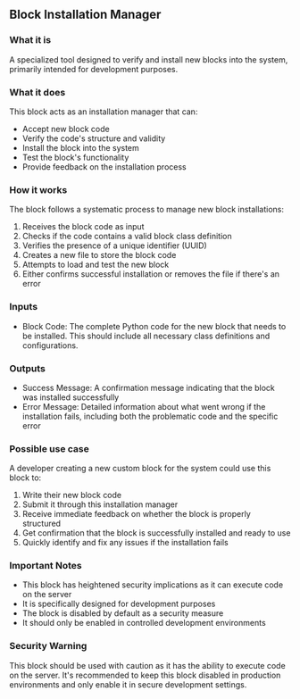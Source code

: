 
## Block Installation Manager

### What it is
A specialized tool designed to verify and install new blocks into the system, primarily intended for development purposes.

### What it does
This block acts as an installation manager that can:
- Accept new block code
- Verify the code's structure and validity
- Install the block into the system
- Test the block's functionality
- Provide feedback on the installation process

### How it works
The block follows a systematic process to manage new block installations:
1. Receives the block code as input
2. Checks if the code contains a valid block class definition
3. Verifies the presence of a unique identifier (UUID)
4. Creates a new file to store the block code
5. Attempts to load and test the new block
6. Either confirms successful installation or removes the file if there's an error

### Inputs
- Block Code: The complete Python code for the new block that needs to be installed. This should include all necessary class definitions and configurations.

### Outputs
- Success Message: A confirmation message indicating that the block was installed successfully
- Error Message: Detailed information about what went wrong if the installation fails, including both the problematic code and the specific error

### Possible use case
A developer creating a new custom block for the system could use this block to:
1. Write their new block code
2. Submit it through this installation manager
3. Receive immediate feedback on whether the block is properly structured
4. Get confirmation that the block is successfully installed and ready to use
5. Quickly identify and fix any issues if the installation fails

### Important Notes
- This block has heightened security implications as it can execute code on the server
- It is specifically designed for development purposes
- The block is disabled by default as a security measure
- It should only be enabled in controlled development environments

### Security Warning
This block should be used with caution as it has the ability to execute code on the server. It's recommended to keep this block disabled in production environments and only enable it in secure development settings.

